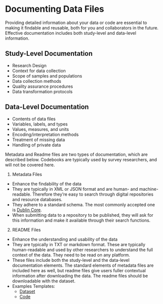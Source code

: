 # Documenting Data Files

Providing detailed information about your data or code are essential to making it findable and reusable, both for you and collaborators in the future. Effective documentation includes both study-level and data-level information.

## Study-Level Documentation
- Research Design
- Context for data collection
- Scope of samples and populations
- Data collection methods
- Quality assurance procedures
- Data transformation protocols

## Data-Level Documentation
- Contents of data files
- Variables, labels, and types
- Values, measures, and units
- Encoding/interpretation methods
- Treatment of missing data
- Handling of private data

Metadata and Readme files are two types of documentation, which are described below. Codebooks are typically used by survey researchers, and will not be covered here.

1. Metadata Files
  - Enhance the findability of the data
  - They are typically in XML or JSON format and are human- and machine-readable. Therefore they’re easy to search through digital repositories and resource databases.
  - They adhere to a standard schema. The most commonly accepted one is [Dublin Core](https://www.dublincore.org/specifications/dublin-core/usageguide/elements/).
  - When submitting data to a repository to be published, they will ask for this information and make it available through their search functions.
2. README Files
  - Enhance the understanding and usability of the data
  - They are typically in TXT or markdown format. These are typically human-readable and used by other researchers to understand the full context of the data. They need to be read on any platform.
  - These files include both the study-level and the data-level documentation elements. The standard elements of metadata files are included here as well, but readme files give users fuller contextual information after downloading the data. The readme files should be downloadable with the dataset.
  - Examples Templates:
    - [Dataset](https://github.com/lensor/new-member-onboarding/blob/main/Data-Management/README_DATASET_template.txt)
    - [Code](https://github.com/lensor/new-member-onboarding/blob/main/Data-Management/README_SOFTWARE_template.txt)
